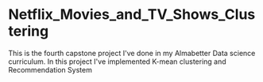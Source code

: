 # Netflix_Movies_and_TV_Shows_Clustering
This is the fourth capstone project I've done in my Almabetter Data science curriculum. In this project I've implemented K-mean clustering and Recommendation System 
